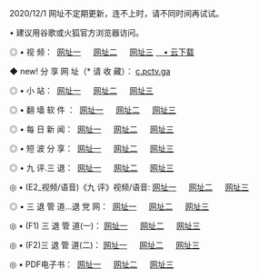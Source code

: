 <p>2020/12/1 网址不定期更新，连不上时，请不同时间再试试。
<p>• 建议用谷歌或火狐官方浏览器访问。
<p>◎ • 视 频： 
<a href="http://pcg.wemusiclabel.com/" target="_blank">网址一</a> 　 
<a href="http://ace.wemusiclabel.com/" target="_blank">网址二</a> 　 
<a href="http://ace.wemusiclabel.com/b.html" target="_blank">网址三</a>
<a href="https://yadi.sk/d/d0sUeAOpal3njw" target="_blank">　• 云下载 </a></p>
<p>◆ new! 分 享 网 址（* 请 收 藏）： <a href="http://geo.wemusiclabel.com/a.html">c.pctv.ga</a></p>

<p>◎ • 小 站：  
<a href="http://pcg.wemusiclabel.com/f.html" target="_blank">网址一</a> 　 
<a href="http://ace.wemusiclabel.com/h.html" target="_blank">网址二</a> 　 
<a href="http://ace.wemusiclabel.com/k/" target="_blank">网址三</a></p>
<p>◎ • 翻 墙 软 件 ：  
<a href="http://pcg.wemusiclabel.com/ff/" target="_blank">网址一</a> 　 
<a href="http://ace.wemusiclabel.com/s/read/a1_nd.html" target="_blank">网址二</a> 　 
<a href="http://ace.wemusiclabel.com/ff/index.html" target="_blank">网址三</a></p>
<p>◎ • 每 日 新 闻：  
<a href="http://pcg.wemusiclabel.com/day/" target="_blank">网址一</a> 　 
<a href="http://ace.wemusiclabel.com/day/" target="_blank">网址二</a> 　 
<a href="http://ace.wemusiclabel.com/day/index.html" target="_blank">网址三</a></p>
<p>◎ • 短 波 分 享：  
<a href="http://pcg.wemusiclabel.com/h/" target="_blank">网址一</a> 　 
<a href="http://ace.wemusiclabel.com/h/" target="_blank">网址二</a> 　 
<a href="http://ace.wemusiclabel.com/h/index.html" target="_blank">网址三</a></p>
<p>◎ • 九 评.三 退：  
<a href="http://pcg.wemusiclabel.com/t/" target="_blank">网址一</a> 　 
<a href="http://ace.wemusiclabel.com/v2/index.html" target="_blank">网址二</a> 　 
<a href="http://ace.wemusiclabel.com/tt/index.html" target="_blank">网址三</a> 　</p>
<p>◎ • (E2_视频/语音)《九 评》视频/语音: 
<a href="http://ace.wemusiclabel.com/7738.html" target="_blank">网址一</a> 　 
<a href="http://ace.wemusiclabel.com/7614.html" target="_blank">网址二</a> 　 
<a href="http://ace.wemusiclabel.com/7633.html" target="_blank">网址三</a></p>
<p>◎ • 三 退 管 道...退 党 网：  
<a href="http://pcg.wemusiclabel.com/go/td1.html" target="_blank">网址一</a> 　 
<a href="http://ace.wemusiclabel.com/go/td2.html" target="_blank">网址二</a> 　 
<a href="http://ace.wemusiclabel.com/go/td3.html" target="_blank">网址三</a></p>
<p>◎ • (F1) 三 退 管 道(一)： 
<a href="http://pcg.wemusiclabel.com/dd/" target="_blank">网址一</a> 　 
<a href="http://ace.wemusiclabel.com/s/read/a1_tdx.html" target="_blank">网址二</a> 　 
<a href="http://ace.wemusiclabel.com/dd/" target="_blank">网址三</a></p>
<p>◎ • (F2)三 退 管 道(二)： 
<a href="http://ace.wemusiclabel.com/d/" target="_blank">网址一</a> 　 
<a href="http://pcg.wemusiclabel.com/d/index.html" target="_blank">网址二</a> 　 
<a href="http://ace.wemusiclabel.com/d/" target="_blank">网址三</a></p>
<p>◎ • PDF电子书：  
<a href="http://pcg.wemusiclabel.com/p/" target="_blank">网址一</a> 　 
<a href="http://ace.wemusiclabel.com/p/index.html" target="_blank">网址二</a> 　 
<a href="http://ace.wemusiclabel.com/p/" target="_blank">网址三</a></p>
